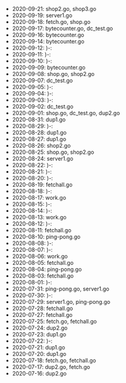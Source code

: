 * 2020-09-21: shop2.go, shop3.go
* 2020-09-19: server1.go
* 2020-09-18: fetch.go, shop.go
* 2020-09-17: bytecounter.go, dc_test.go
* 2020-09-16: bytecounter.go
* 2020-09-14: bytecounter.go
* 2020-09-12: )-:
* 2020-09-11: )-:
* 2020-09-10: )-:
* 2020-09-09: bytecounter.go
* 2020-09-08: shop.go, shop2.go
* 2020-09-07: dc_test.go
* 2020-09-05: )-:
* 2020-09-04: )-:
* 2020-09-03: )-:
* 2020-09-02: dc_test.go
* 2020-09-01: shop.go, dc_test.go, dup2.go
* 2020-08-31: dup1.go
* 2020-08-29: )-:
* 2020-08-28: dup1.go
* 2020-08-27: dup1.go
* 2020-08-26: shop2.go
* 2020-08-25: shop.go, shop2.go
* 2020-08-24: server1.go
* 2020-08-22: )-:
* 2020-08-21: )-:
* 2020-08-20: )-:
* 2020-08-19: fetchall.go
* 2020-08-18: )-:
* 2020-08-17: work.go
* 2020-08-15: )-:
* 2020-08-14: )-:
* 2020-08-13: work.go
* 2020-08-12: )-:
* 2020-08-11: fetchall.go
* 2020-08-10: ping-pong.go
* 2020-08-08: )-:
* 2020-08-07: )-:
* 2020-08-06: work.go
* 2020-08-05: fetchall.go
* 2020-08-04: ping-pong.go
* 2020-08-03: fetchall.go
* 2020-08-01: )-:
* 2020-07-31: ping-pong.go, server1.go
* 2020-07-30: )-:
* 2020-07-29: server1.go, ping-pong.go
* 2020-07-28: fetchall.go
* 2020-07-27: fetchall.go
* 2020-07-25: fetch.go, fetchall.go
* 2020-07-24: dup2.go
* 2020-07-23: dup1.go
* 2020-07-22: )-:
* 2020-07-21: dup1.go
* 2020-07-20: dup1.go
* 2020-07-18: fetch.go, fetchall.go
* 2020-07-17: dup2.go, fetch.go
* 2020-07-16: dup2.go
